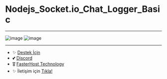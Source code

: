 # Nodejs_Socket.io_Chat_Logger_Basic

---

![image](https://user-images.githubusercontent.com/63351166/202746576-c1d85272-b6bf-4549-8411-3a9d1326395a.png)
![image](https://user-images.githubusercontent.com/63351166/202746616-778e2ce5-cf5f-48a2-9e5d-ec6b819c5918.png)


---

- ✨ [Destek İçin](https://fastuptime.com) <br>
- 💕 [Discord](https://fastuptime.com/discord)<br>
- 🎖️ [FasterHost Technology](https://fasterhost.tech/)<br>
- ✨ İletişim için [Tıkla!](mailto:fastuptime@gmail.com)<br>
